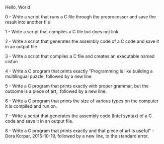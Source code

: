 Hello, World

0 - Write a script that runs a C file through the preprocessor and save the result into another file

1 - Write a script that compiles a C file but does not link

2 - Write a script that generates the assembly code of a C code and save it in an output file

3 - Write a script that compiles a C file and creates an executable named cisfun

4 - Write a C program that prints exactly "Programming is like building a multilingual puzzle, followed by a new line

5 - Write a C program that prints exactly with proper grammar, but the outcome is a piece of art,, followed by a new line.

6 - Write a C program that prints the size of various types on the computer it is compiled and run on.

7 - Write a script that generates the assembly code (Intel syntax) of a C code and save it in an output file.

8 - Write a C program that prints exactly and that piece of art is useful" - Dora Korpar, 2015-10-19, followed by a new line, to the standard error.
